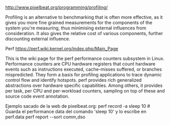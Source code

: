 http://www.pixelbeat.org/programming/profiling/

Profiling is an alternative to benchmarking that is often more effective, as it gives you more fine grained measurements for the components of the system you're measuring, thus minimising external influences from consideration. It also gives the relative cost of various components, further discounting external influence.


Perf
https://perf.wiki.kernel.org/index.php/Main_Page

This is the wiki page for the perf performance counters subsystem in Linux. Performance counters are CPU hardware registers that count hardware events such as instructions executed, cache-misses suffered, or branches mispredicted. They form a basis for profiling applications to trace dynamic control flow and identify hotspots.
perf provides rich generalized abstractions over hardware specific capabilities. Among others, it provides per task, per CPU and per-workload counters, sampling on top of these and source code event annotation.


Ejemplo sacado de la web de pixelbeat.org:
perf record -a sleep 10  # Guarda el performance data del comando 'sleep 10' y lo escribe en perf.data
perf report --sort comm,dso
